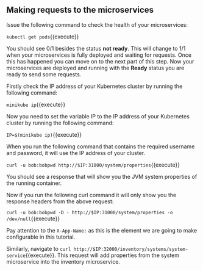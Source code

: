 ## Making requests to the microservices

Issue the following command to check the health of your microservices:

`kubectl get pods`{{execute}}

You should see 0/1 besides the status **not ready**. This will change to 1/1 when your microservices is fully deployed and waiting for requests. Once this has happened you can move on to the next part of this step.
Now your microservices are deployed and running with the **Ready** status you are ready to send some requests.

Firstly check the IP address of your Kubernetes cluster by running the following command:

`minikube ip`{{execute}}

Now you need to set the variable IP to the IP address of your Kubernetes cluster by running the following command:

`IP=$(minikube ip)`{{execute}}

When you run the following command that contains the required username and password, it will use the IP address of your cluster.

`curl -u bob:bobpwd http://$IP:31000/system/properties`{{execute}}

You should see a response that will show you the JVM system properties of the running container.

Now if you run the following curl command it will only show you the response headers from the above request:

`curl -u bob:bobpwd -D - http://$IP:31000/system/properties -o /dev/null`{{execute}}

Pay attention to the `X-App-Name:` as this is the element we are going to make configurable in this tutorial.

Similarly, navigate to `curl http://$IP:32000/inventory/systems/system-service`{{execute}}. This request will add properties from the system microservice into the inventory microservice.
